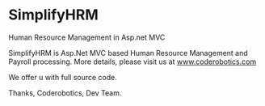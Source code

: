 # SimplifyHRM
Human Resource Management in Asp.net MVC

SimplifyHRM is Asp.Net MVC based Human Resource Management and Payroll processing.
More details, please visit us at www.coderobotics.com

We offer u with full source code.

Thanks,
Coderobotics, Dev Team.
